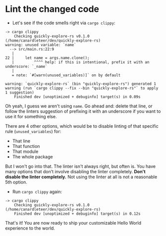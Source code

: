 # Lint the changed code

- Let's see if the code smells right via `cargo clippy`:

```text
-> cargo clippy
    Checking quickly-explore-rs v0.1.0 (/home/canardleteer/dev/quickly-explore-rs)
warning: unused variable: `name`
  --> src/main.rs:22:9
   |
22 |     let name = args.name.clone();
   |         ^^^^ help: if this is intentional, prefix it with an underscore: `_name`
   |
   = note: `#[warn(unused_variables)]` on by default

warning: `quickly-explore-rs` (bin "quickly-explore-rs") generated 1 warning (run `cargo clippy --fix --bin "quickly-explore-rs"` to apply 1 suggestion)
    Finished dev [unoptimized + debuginfo] target(s) in 0.09s
```

Oh yeah, I guess we aren't using `name`. Go ahead and: delete that line, or
follow the linters suggestion of prefixing it with an underscore if you want
to use it for something else.

There are 4 other options, which would be to disable linting of that specific
rule (`unused_variables`) for:

- That line
- That function
- That module
- The whole package

But I won't go into that. The linter isn't always right, but often is. You
have many options that don't involve disabling the linter completely. **Don't
disable the linter completely.** Not using the linter at all is not a
reasonable 5th option.

- Run `cargo clippy` again:

```shell
-> cargo clippy
    Checking quickly-explore-rs v0.1.0 (/home/canardleteer/dev/quickly-explore-rs)
    Finished dev [unoptimized + debuginfo] target(s) in 0.12s
```

That's it! You are now ready to ship your customizable Hello World experience to the world.
